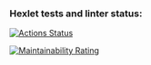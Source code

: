 ### Hexlet tests and linter status:
[![Actions Status](https://github.com/artemevpaul/java-project-99/actions/workflows/hexlet-check.yml/badge.svg)](https://github.com/artemevpaul/java-project-99/actions)

[![Maintainability Rating](https://sonarcloud.io/api/project_badges/measure?project=artemevpaul_java-project-99&metric=sqale_rating)](https://sonarcloud.io/summary/new_code?id=artemevpaul_java-project-99)

